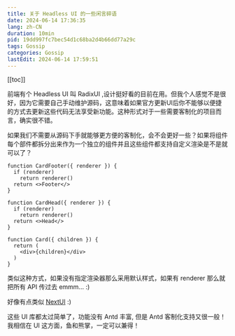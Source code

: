 ```yaml
---
title: 关于 Headless UI 的一些闲言碎语
date: 2024-06-14 17:36:35
lang: zh-CN
duration: 10min
pid: 19dd997fc7bec54d1c68ba2d4b66dd77a29c
tags: Gossip
categories: Gossip
lastEdit: 2024-06-14 17:59:51
---
```

[[toc]]

前端有个 Headless UI 叫 RadixUI ,设计挺好看的目前在用。但我个人感觉不是很好，因为它需要自己手动维护源码，这意味着如果官方更新UI后你不能够以便捷的方式去更新这些代码无法享受新功能。这种形式对于一些需要客制化的项目而言，确实很不错。

如果我们不需要从源码下手就能够更方便的客制化，会不会更好一些？如果将组件每个部件都拆分出来作为一个独立的组件并且这些组件都支持自定义渲染是不是就可以了？

```tsx
function CardFooter({ renderer }) {
  if (renderer)
    return renderer()
  return <>Footer</>
}

function CardHead({ renderer }) {
  if (renderer)
    return renderer()
  return <>Head</>
}

function Card({ children }) {
  return (
    <div>{children}</div>
  )
}
```

类似这种方式，如果没有指定渲染器那么采用默认样式，如果有 renderer 那么就把所有 API 传过去 emmm... :)

好像有点类似 [NextUI](https://nextui.org/) :)

这些 UI 库都太过简单了，功能没有 Antd 丰富, 但是 Antd 客制化支持又很一般！我相信在 UI 这方面，鱼和熊掌，一定可以兼得！
